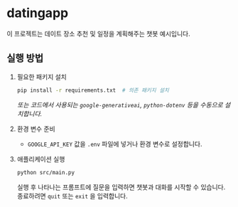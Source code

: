 # datingapp

이 프로젝트는 데이트 장소 추천 및 일정을 계획해주는 챗봇 예시입니다.

## 실행 방법

1. 필요한 패키지 설치
   ```bash
   pip install -r requirements.txt  # 의존 패키지 설치
   ```
   *또는 코드에서 사용되는 `google-generativeai`, `python-dotenv` 등을 수동으로 설치합니다.*

2. 환경 변수 준비
   - `GOOGLE_API_KEY` 값을 `.env` 파일에 넣거나 환경 변수로 설정합니다.

3. 애플리케이션 실행
   ```bash
   python src/main.py
   ```
   실행 후 나타나는 프롬프트에 질문을 입력하면 챗봇과 대화를 시작할 수 있습니다. 종료하려면 `quit` 또는 `exit` 을 입력합니다.

